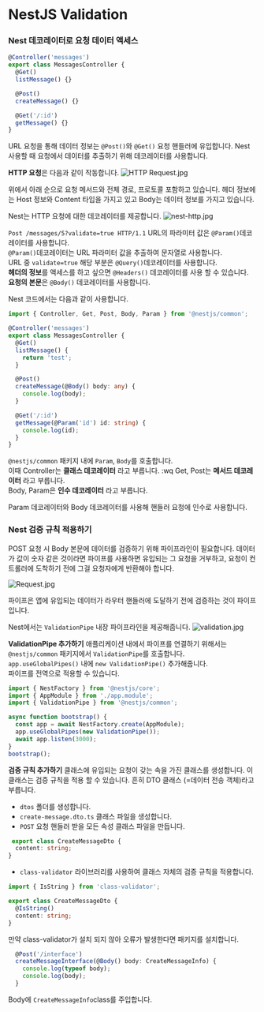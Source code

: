 # NestJS Validation

### Nest 데코레이터로 요청 데이터 액세스
``` Typescript
@Controller('messages')
export class MessagesController {
  @Get()
  listMessage() {}

  @Post()
  createMessage() {}

  @Get('/:id')
  getMessage() {}
}

```
URL 요청을 통해 데이터 정보는 `@Post()`와 `@Get()` 요청 핸들러에 유입합니다.
Nest 사용할 때 요청에서 데이터를 추출하기 위해 데코레이터를 사용합니다.

**HTTP 요청**은 다음과 같이 작동합니다.
![HTTP Request.jpg](..%2F..%2F..%2FDesktop%2FHTTP%20Request.jpg)

위에서 아래 순으로 요청 메서드와 전체 경로, 프로토콜 포함하고 있습니다.
헤더 정보에는 Host 정보와 Content 타입을 가지고 있고 Body는 데이터 정보를 가지고 있습니다.

Nest는 HTTP 요청에 대한 데코레이터를 제공합니다.
![nest-http.jpg](..%2F..%2F..%2FDesktop%2Fnest-http.jpg)

`Post /messages/5?validate=true HTTP/1.1` URL의 파라미터 값은 `@Param()`데코레이터를 사용합니다.  
`@Param()`데코레이터는 URL 파라미터 값을 추출하여 문자열로 사용합니다.  
URL 중 `validate=true` 해당 부분은 `@Query()`데코레이터를 사용합니다.  
**헤더의 정보**를 액세스를 하고 싶으면 `@Headers()` 데코레이터를 사용 할 수 있습니다.  
**요청의 본문**은 `@Body()` 데코레이터를 사용합니다.  

Nest 코드에서는 다음과 같이 사용합니다.
```Typescript
import { Controller, Get, Post, Body, Param } from '@nestjs/common';

@Controller('messages')
export class MessagesController {
  @Get()
  listMessage() {
    return 'test';
  }

  @Post()
  createMessage(@Body() body: any) {
    console.log(body);
  }

  @Get('/:id')
  getMessage(@Param('id') id: string) {
    console.log(id);
  }
}
```
`@nestjs/common` 패키지 내에 `Param`, `Body`를 호출합니다.  
이때 Controller는 **클래스 데코레이터** 라고 부릅니다.  :wq
Get, Post는 **메서드 데코레이터** 라고 부릅니다.  
Body, Param은 **인수 데코레이터** 라고 부릅니다.

Param 데코레이터와 Body 데코레이터를 사용해 핸들러 요청에 인수로 사용합니다.

### Nest 검증 규칙 적용하기

POST 요청 시 Body 본문에 데이터를 검증하기 위해 파이프라인이 필요합니다.
데이터가 값이 숫자 같은 것이라면 파이프를 사용하면 유입되는 그 요청을 거부하고, 요청이 컨트롤러에 도착하기 전에 그걸 요청자에게 반환해야 합니다.

![Request.jpg](..%2F..%2F..%2FDesktop%2FRequest.jpg)

파이프은 앱에 유입되는 데이터가 라우터 핸들러에 도달하기 전에 검증하는 것이 파이프입니다.

Nest에서는 `ValidationPipe` 내장 파이프라인을 제공해줍니다.
![validation.jpg](..%2F..%2F..%2FDesktop%2Fvalidation.jpg)

**ValidationPipe 추가하기**
애플리케이션 내에서 파이프를 연결하기 위해서는 `@nestjs/common` 패키지에서 `ValidationPipe`를 호출합니다.    
`app.useGlobalPipes()` 내에 `new ValidationPipe()` 추가해줍니다.  
파이프를 전역으로 적용할 수 있습니다.
```Typescript
import { NestFactory } from '@nestjs/core';
import { AppModule } from './app.module';
import { ValidationPipe } from '@nestjs/common';

async function bootstrap() {
  const app = await NestFactory.create(AppModule);
  app.useGlobalPipes(new ValidationPipe());
  await app.listen(3000);
}
bootstrap();
```

**검증 규칙 추가하기**
클래스에 유입되는 요청이 갖는 속을 가진 클래스를 생성합니다. 이 클래스는 검증 규칙을 적용 할 수 있습니다. 흔히 DTO 클래스 (=데이터 전송 객체)라고 부릅니다.

- `dtos` 폴더를 생성합니다.
- `create-message.dto.ts` 클래스 파일을 생성합니다.
- `POST` 요청 핸들러 받을 모든 속성 클래스 파일을 만듭니다.
```Typescript
 export class CreateMessageDto {
  content: string;
}
```
- `class-validator` 라이브러리를 사용하여 클래스 자체의 검증 규칙을 적용합니다.
```Typescript
import { IsString } from 'class-validator';

export class CreateMessageDto {
  @IsString()
  content: string;
}
```
만약 class-validator가 설치 되지 않아 오류가 발생한다면 패키지를 설치합니다.
```Typescript
  @Post('/interface')
  createMessageInterface(@Body() body: CreateMessageInfo) {
    console.log(typeof body);
    console.log(body);
  }
```
Body에 `CreateMessageInfo`class를 주입합니다.
